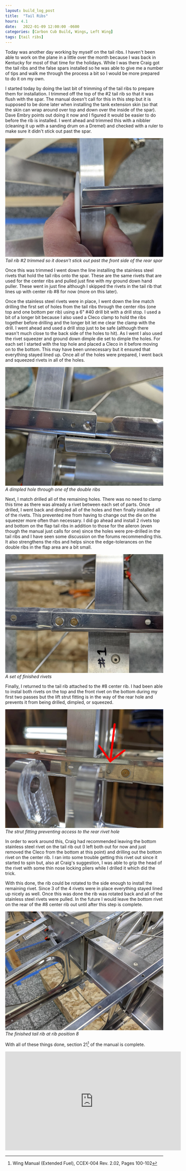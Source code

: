 ```yaml
---
layout: build_log_post
title:  "Tail Ribs"
hours: 4.1
date:   2022-01-09 12:00:00 -0600
categories: [Carbon Cub Build, Wings, Left Wing]
tags: [tail ribs]
---
```


Today was another day working by myself on the tail ribs. I haven't been able to work on the plane in a little over the month because I was back in Kentucky for most of that time for the holidays. While I was there Craig got the tail ribs and the false spars installed so he was able to give me a number of tips and walk me through the process a bit so I would be more prepared to do it on my own.

I started today by doing the last bit of trimming of the tail ribs to prepare them for installation. I trimmed off the top of the #2 tail rib so that it was flush with the spar. The manual doesn't call for this in this step but it is supposed to be done later when installing the tank extension skin (so that the skin can wrap around over top and down over the inside of the spar). Dave Embry points out doing it now and I figured it would be easier to do before the rib is installed. I went ahead and trimmed this with a nibbler (cleaning it up with a sanding drum on a Dremel) and checked with a ruler to make sure it didn't stick out past the spar.

![Desktop View](/assets/img/posts/2022-01-09-tail-ribs/trimmed_rib.jpg)
_Tail rib #2 trimmed so it doesn't stick out past the front side of the rear spar_

Once this was trimmed I went down the line installing the stainless steel rivets that hold the tail ribs onto the spar. These are the same rivets that are used for the center ribs and pulled just fine with my ground down hand puller. These went in just fine although I skipped the rivets in the tail rib that lines up with center rib #8 for now (more on this later).

Once the stainless steel rivets were in place, I went down the line match drilling the first set of holes from the tail ribs through the center ribs (one top and one bottom per rib) using a 6" #40 drill bit with a drill stop. I used a bit of a longer bit because I also used a Cleco clamp to hold the ribs together before drilling and the longer bit let me clear the clamp with the drill. I went ahead and used a drill stop just to be safe (although there wasn't much close to the back side of the holes to hit). As I went I also used the rivet squeezer and ground down dimple die set to dimple the holes. For each set I started with the top hole and placed a Cleco in it before moving on to the bottom. This may have been unnecessary but it ensured that everything stayed lined up. Once all of the holes were prepared, I went back and squeezed rivets in all of the holes.

![Desktop View](/assets/img/posts/2022-01-09-tail-ribs/dimpled_hole.jpg)
_A dimpled hole through one of the double ribs_

Next, I match drilled all of the remaining holes. There was no need to clamp this time as there was already a rivet between each set of parts. Once drilled, I went back and dimpled all of the holes and then finally installed all of the rivets. This prevented me from having to change out the die on the squeezer more often than necessary. I did go ahead and install 2 rivets top and bottom on the flap tail ribs in addition to those for the aileron (even though the manual just calls for one) since the holes were pre-drilled in the tail ribs and I have seen some discussion on the forums recommending this. It also strengthens the ribs and helps since the edge-tolerances on the double ribs in the flap area are a bit small.

![Desktop View](/assets/img/posts/2022-01-09-tail-ribs/finished_rivets.jpg)
_A set of finished rivets_

Finally, I returned to the tail rib attached to the #8 center rib. I had been able to instal both rivets on the top and the front rivet on the bottom during my first two passes but the lift strut fitting is in the way of the rear hole and prevents it from being drilled, dimpled, or squeezed.

![Desktop View](/assets/img/posts/2022-01-09-tail-ribs/fitting_blocking_hole.jpg)
_The strut fitting preventing access to the rear rivet hole_

In order to work around this, Craig had recommended leaving the bottom stainless steel rivet on the tail rib out (I left both out for now and just removed the Cleco from the bottom at this point) and drilling out the bottom rivet on the center rib. I ran into some trouble getting this rivet out since it started to spin but, also at Craig's suggestion, I was able to grip the head of the rivet with some thin nose locking pliers while I drilled it which did the trick.

With this done, the rib could be rotated to the side enough to install the remaining rivet. Since 3 of the 4 rivets were in place everything stayed lined up nicely as well. Once this was done the rib was rotated back and all of the stainless steel rivets were pulled. In the future I would leave the bottom rivet on the rear of the #8 center rib out until after this step is complete.

![Desktop View](/assets/img/posts/2022-01-09-tail-ribs/finished_rib_8.jpg)
_The finished tail rib at rib position 8_

With all of these things done, section 21[^section-21-ref] of the manual is complete.

<iframe width="560" height="315" src="https://www.youtube.com/embed/pVrAUnapWaE" title="YouTube video player" frameborder="0" allow="accelerometer; autoplay; clipboard-write; encrypted-media; gyroscope; picture-in-picture" allowfullscreen></iframe>

[^section-21-ref]: Wing Manual (Extended Fuel), CCEX-004 Rev. 2.02, Pages 100-102